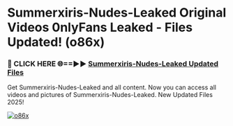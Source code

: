 # Summerxiris-Nudes-Leaked Original Videos 0nlyFans Leaked - Files Updated! (o86x)

<h3>🔴 CLICK HERE 🌐==►► <a href="https://tinyurl.com/yc6ubb5a" rel="nofollow">Summerxiris-Nudes-Leaked Updated Files</a></h3>

Get Summerxiris-Nudes-Leaked and all content. Now you can access all videos and pictures of Summerxiris-Nudes-Leaked. New Updated Files 2025!

[![o86x](https://i.imgur.com/7eu0CRL.gif)](https://tinyurl.com/yc6ubb5a)
